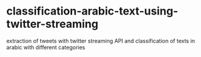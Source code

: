 # classification-arabic-text-using-twitter-streaming
extraction of tweets with twitter streaming API and classification of texts in arabic with different categories
